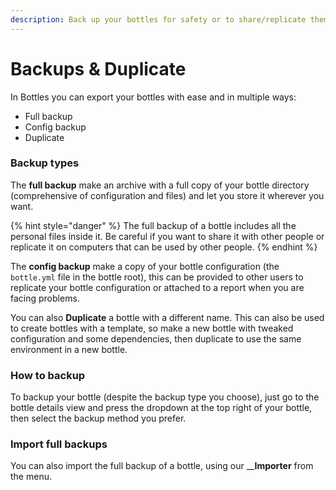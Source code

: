 ```yaml
---
description: Back up your bottles for safety or to share/replicate them.
---
```


# Backups & Duplicate

In Bottles you can export your bottles with ease and in multiple ways:

* Full backup
* Config backup
* Duplicate

### Backup types

The **full backup** make an archive with a full copy of your bottle directory \(comprehensive of configuration and files\) and let you store it wherever you want.

{% hint style="danger" %}
The full backup of a bottle includes all the personal files inside it. Be careful if you want to share it with other people or replicate it on computers that can be used by other people.
{% endhint %}

The **config backup** make a copy of your bottle configuration \(the `bottle.yml` file in the bottle root\), this can be provided to other users to replicate your bottle configuration or attached to a report when you are facing problems.

You can also **Duplicate** a bottle with a different name. This can also be used to create bottles with a  template, so make a new bottle with tweaked configuration and some dependencies, then duplicate to use the same environment in a new bottle.

### How to backup

To backup your bottle \(despite the backup type you choose\), just go to the bottle details view and press the dropdown at the top right of your bottle, then select the backup method you prefer.

### Import full backups

You can also import the full backup of a bottle, using our __**Importer** from the menu.

